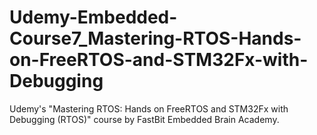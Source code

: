 # Udemy-Embedded-Course7_Mastering-RTOS-Hands-on-FreeRTOS-and-STM32Fx-with-Debugging
Udemy's "Mastering RTOS: Hands on FreeRTOS and STM32Fx with Debugging (RTOS)" course by FastBit Embedded Brain Academy.
